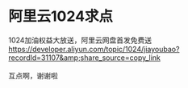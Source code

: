 # 阿里云1024求点


1024加油权益大放送，阿里云网盘首发免费送 https://developer.aliyun.com/topic/1024/jiayoubao?recordId=31107&amp;share_source=copy_link<br />
<br />
互点啊，谢谢啦
